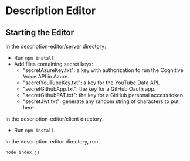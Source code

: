 # Description Editor

## Starting the Editor

In the description-editor/server directory:
- Run `npm install`.
- Add files containing secret keys:
  - "secretAzureKey.txt": a key with authorization to run the Cognitive Voice API in Azure.
  - "secretYouTubeKey.txt": a key for the YouTube Data API.
  - "secretGithubApp.txt": the key for a GitHub Oauth app.
  - "secretGithubPAT.txt": the key for a GitHub personal access token.
  - "secretJwt.txt": generate any random string of characters to put here.

In the description-editor/client directory:
- Run `npm install`.

In the description-editor directory, run:

```
node index.js
```
